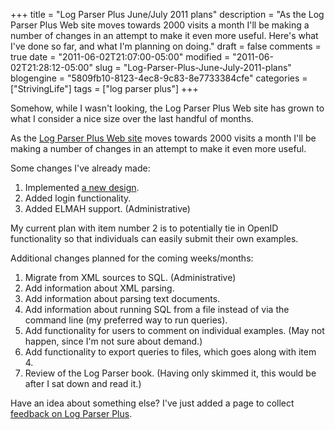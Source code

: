 +++
title = "Log Parser Plus June/July 2011 plans"
description = "As the Log Parser Plus Web site moves towards 2000 visits a month I'll be making a number of changes in an attempt to make it even more useful. Here's what I've done so far, and what I'm planning on doing."
draft = false
comments = true
date = "2011-06-02T21:07:00-05:00"
modified = "2011-06-02T21:28:12-05:00"
slug = "Log-Parser-Plus-June-July-2011-plans"
blogengine = "5809fb10-8123-4ec8-9c83-8e7733384cfe"
categories = ["StrivingLife"]
tags = ["log parser plus"]
+++

<p>Somehow, while I wasn't looking, the Log Parser Plus Web site has grown to what I consider a nice size over the last handful of months.</p>
<p>As the <a rel="external" href="http://logparserplus.com/">Log Parser Plus Web site</a> moves towards 2000 visits a month I'll be making a number of changes in an attempt to make it even more useful.</p>
<p>Some changes I've already made:</p>
<ol>
<li>Implemented <a href="http://strivinglife.com/words/post/New-Log-Parser-Plus-Web-site-design.aspx">a new design</a>.</li>
<li>Added login functionality.</li>
<li>Added ELMAH support. (Administrative)</li>
</ol>
<p>My current plan with item number 2 is to potentially tie in OpenID functionality so that individuals can easily submit their own examples.</p>
<p>Additional changes planned for the coming weeks/months:</p>
<ol>
<li>Migrate from XML sources to SQL. (Administrative)</li>
<li>Add information about XML parsing.</li>
<li>Add information about parsing text documents.</li>
<li>Add information about running SQL from a file instead of via the command line (my preferred way to run queries).</li>
<li>Add functionality for users to comment on individual examples. (May not happen, since I'm not sure about demand.)</li>
<li>Add functionality to export queries to files, which goes along with item 4.</li>
<li>Review of the Log Parser book. (Having only skimmed it, this would be after I sat down and read it.)</li>
</ol>
<p>Have an idea about something else? I've just added a page to collect <a rel="external" href="http://logparserplus.com/Home/Feedback">feedback on Log Parser Plus</a>.</p>
